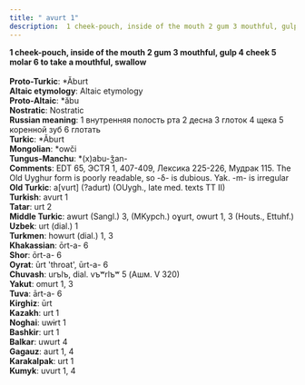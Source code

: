 ```yaml
---
title: " avurt 1"
description:  1 cheek-pouch, inside of the mouth 2 gum 3 mouthful, gulp 4 cheek 5 molar 6 to take a mouthful, swallow
---
```

<strong> 1 cheek-pouch, inside of the mouth 2 gum 3 mouthful, gulp 4 cheek 5 molar 6 to take a mouthful, swallow</strong><br><br>
<strong>Proto-Turkic</strong>:  *Ăburt<br>
<strong>Altaic etymology</strong>:  Altaic etymology<br>
<strong> Proto-Altaic</strong>:  *ăbu<br>
<strong>Nostratic</strong>:  Nostratic<br>
<strong>Russian meaning</strong>:  1 внутренняя полость рта 2 десна 3 глоток 4 щека 5 коренной зуб 6 глотать<br>
<strong>Turkic</strong>:  *Ăburt<br>
<strong>Mongolian</strong>:  *owči<br>
<strong>Tungus-Manchu</strong>:  *(x)abu-ǯan-<br>
<strong>Comments</strong>:  EDT 65, ЭСТЯ 1, 407-409, Лексика 225-226, Мудрак 115. The Old Uyghur form is poorly readable, so -δ- is dubious. Yak. -m- is irregular<br>
<strong>Old Turkic</strong>:  a[vurt] (?adurt) (OUygh., late med. texts TT II)<br>
<strong>Turkish</strong>:  avurt 1<br>
<strong>Tatar</strong>:  urt 2<br>
<strong>Middle Turkic</strong>:  awurt (Sangl.) 3, (MKypch.) oɣurt, owurt 1, 3 (Houts., Ettuhf.)<br>
<strong>Uzbek</strong>:  urt (dial.) 1<br>
<strong>Turkmen</strong>:  howurt (dial.) 1, 3<br>
<strong>Khakassian</strong>:  ōrt-a- 6<br>
<strong>Shor</strong>:  ōrt-a- 6<br>
<strong>Oyrat</strong>:  ūrt 'throat', ūrt-a- 6<br>
<strong>Chuvash</strong>:  urъlъ, dial. vъʷrlъʷ 5 (Ашм. V 320)<br>
<strong>Yakut</strong>:  omurt 1, 3<br>
<strong>Tuva</strong>:  ārt-a- 6<br>
<strong>Kirghiz</strong>:  ūrt<br>
<strong>Kazakh</strong>:  urt 1<br>
<strong>Noghai</strong>:  uwɨrt 1<br>
<strong>Bashkir</strong>:  urt 1<br>
<strong>Balkar</strong>:  uwurt 4<br>
<strong>Gagauz</strong>:  aurt 1, 4<br>
<strong>Karakalpak</strong>:  urt 1<br>
<strong>Kumyk</strong>:  uvurt 1, 4<br>


